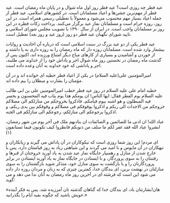 عید فطر چه روزی است؟
عید فطر روز اول ماه شوال و در پایان ماه رمضان است. عید فطر از مهم‌ترین جشن‌ها و اعیاد مسلمانان است. در کشورهای اسلامی، عید فطر از جمله اعیاد بسیار مهم محسوب می‌شود و معمولاً با تعطیلی رسمی همراه است. در این روز، روزه حرام است و مسلمانان نماز عید برگزار می‌کنند. پرداخت زکات فطره در این روز بر مسلمانان واجب است. در ایران از سال ۱۳۹۰ با تصویب مجلس شورای اسلامی و تایید شورای نگهبان عید فطر دو روز (روز عید و روز بعد) تعطیل است.

عید فطر یکی از دو عید بزرگ در سنت اسلامی است که درباره آن احادیث و روایات بیشمار وارد شده است. مسلمانان روزه دار که ماه رمضان را به روزه داری به پا داشته و از خوردن و آشامیدن و بسیاری از کارهای مباح دیگر امتناع ورزیده اند، اکنون پس از گذشت ماه رمضان در نخستین روز ماه شوال اجر و پاداش خود را از خداوند می طلبند، اجر و پاداشی که خود خداوند به آنان وعده داده است.

امیرالمؤمنین علی(علیه السلام) در یکی از اعیاد فطر خطبه ای خوانده اند و در آن مؤمنان را بشارت و مبطلان را بیم داده اند.

خطبه امام علی علیه السلام در روز عید فطر
خطب امیرالمومنین علی بن ابی طالب علیه السلام یوم الفطر فقال: ایها الناس! ان یومکم هذا یوم یثاب فیه المحسنون و یخسر فیه المبطلون و هو اشبه بیوم قیامکم، فاذکروا بخروجکم من منازلکم الی مصلاکم خروجکم من الاجداث الی ربکم و اذکروا بوقوفکم فی مصلاکم و وقوفکم بین یدی ربکم، و اذکروا برجوعکم الی منازلکم، رجوعکم الی منازلکم فی الجنه.

عباد الله! ان ادنی ما للصائمین و الصائمات ان ینادیهم ملک فی آخر یوم من شهر رمضان، ابشروا عباد الله فقد غفر لکم ما سلف من ذنوبکم فانظروا کیف تکونون فیما تستانفون (۱)

ای مردم! این روز شما روزی است که نیکوکاران در آن پاداش می گیرند و زیانکاران و تبهکاران در آن مایوس و نا امید می گردند و این شباهتی زیاد به روز قیامتتان دارد، پس با خارج شدن از منازل و رهسپار جایگاه نماز عید شدن به یاد آورید خروجتان از قبرها و رفتنتان را به سوی پروردگار، و با ایستادن در جایگاه نماز به یاد آورید ایستادن در برابر پروردگارتان را و با بازگشت به سوی منازل خود، متذکر شوید بازگشتتان را به سوی منازلتان در بهشت برین، ای بندگان خدا، کمترین چیزی که به زنان و مردان روزه دار داده می شود این است که فرشته ای در آخرین روز ماه رمضان به آنان ندا می دهد و می گوید:

«هان!بشارتتان باد، ای بندگان خدا که گناهان گذشته تان آمرزیده شد، پس به فکر آینده خویش باشید که چگونه بقیه ایام را بگذرانید.»
